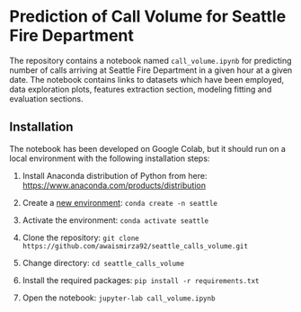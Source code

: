 # Prediction of Call Volume for Seattle Fire Department

The repository contains a notebook named `call_volume.ipynb` for predicting number of calls arriving at Seattle Fire Department in a given hour at a given date. The notebook contains links to datasets which have been employed, data exploration plots, features extraction section, modeling fitting and evaluation sections.



## Installation

The notebook has been developed on Google Colab, but it should run on a local environment with the following installation steps:

1. Install Anaconda distribution of Python from here: https://www.anaconda.com/products/distribution

2. Create a [new environment](https://conda.io/projects/conda/en/latest/user-guide/tasks/manage-environments.html#creating-an-environment-with-commands):
`conda create -n seattle`

3. Activate the environment:
`conda activate seattle`

4. Clone the repository:
`git clone https://github.com/awaismirza92/seattle_calls_volume.git`

5. Change directory: `cd seattle_calls_volume`

6. Install the required packages:
`pip install -r requirements.txt`

7. Open the notebook: `jupyter-lab call_volume.ipynb`
